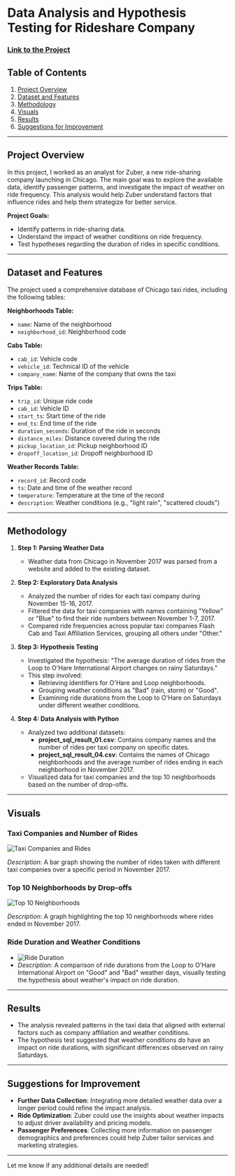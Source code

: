 # Data Analysis and Hypothesis Testing for Rideshare Company

### [Link to the Project](https://github.com/arr225/Data_Projects_TripleTen/blob/0fe5dafc705a51bf9c487958a95995bb88cdfdae/Data%20Analysis%20and%20Hypothesis%20Testing/Data%20Analysis%20and%20Hypothesis%20Testing%20for%20Rideshare%20Company.ipynb)

## Table of Contents
1. [Project Overview](#project-overview)
2. [Dataset and Features](#dataset-and-features)
3. [Methodology](#methodology)
4. [Visuals](#visuals)
5. [Results](#results)
6. [Suggestions for Improvement](#suggestions-for-improvement)

---

## Project Overview
In this project, I worked as an analyst for Zuber, a new ride-sharing company launching in Chicago. The main goal was to explore the available data, identify passenger patterns, and investigate the impact of weather on ride frequency. This analysis would help Zuber understand factors that influence rides and help them strategize for better service.

**Project Goals:**
- Identify patterns in ride-sharing data.
- Understand the impact of weather conditions on ride frequency.
- Test hypotheses regarding the duration of rides in specific conditions.

---

## Dataset and Features
The project used a comprehensive database of Chicago taxi rides, including the following tables:

**Neighborhoods Table:**
- `name`: Name of the neighborhood
- `neighborhood_id`: Neighborhood code

**Cabs Table:**
- `cab_id`: Vehicle code
- `vehicle_id`: Technical ID of the vehicle
- `company_name`: Name of the company that owns the taxi

**Trips Table:**
- `trip_id`: Unique ride code
- `cab_id`: Vehicle ID
- `start_ts`: Start time of the ride
- `end_ts`: End time of the ride
- `duration_seconds`: Duration of the ride in seconds
- `distance_miles`: Distance covered during the ride
- `pickup_location_id`: Pickup neighborhood ID
- `dropoff_location_id`: Dropoff neighborhood ID

**Weather Records Table:**
- `record_id`: Record code
- `ts`: Date and time of the weather record
- `temperature`: Temperature at the time of the record
- `description`: Weather conditions (e.g., "light rain", "scattered clouds")

---

## Methodology
1. **Step 1: Parsing Weather Data**
   - Weather data from Chicago in November 2017 was parsed from a website and added to the existing dataset.

2. **Step 2: Exploratory Data Analysis**
   - Analyzed the number of rides for each taxi company during November 15-16, 2017.
   - Filtered the data for taxi companies with names containing "Yellow" or "Blue" to find their ride numbers between November 1-7, 2017.
   - Compared ride frequencies across popular taxi companies Flash Cab and Taxi Affiliation Services, grouping all others under "Other."

3. **Step 3: Hypothesis Testing**
   - Investigated the hypothesis: "The average duration of rides from the Loop to O'Hare International Airport changes on rainy Saturdays."
   - This step involved:
     - Retrieving identifiers for O'Hare and Loop neighborhoods.
     - Grouping weather conditions as "Bad" (rain, storm) or "Good".
     - Examining ride durations from the Loop to O'Hare on Saturdays under different weather conditions.
   
4. **Step 4: Data Analysis with Python**
   - Analyzed two additional datasets: 
     - **project_sql_result_01.csv**: Contains company names and the number of rides per taxi company on specific dates.
     - **project_sql_result_04.csv**: Contains the names of Chicago neighborhoods and the average number of rides ending in each neighborhood in November 2017.
   - Visualized data for taxi companies and the top 10 neighborhoods based on the number of drop-offs.

---

## Visuals

### Taxi Companies and Number of Rides
![Taxi Companies and Rides](https://github.com/arr225/Data_Projects_TripleTen/blob/35ef401dd684ddc8f8ca8dc0a08e237ef1706bfa/Data%20Analysis%20and%20Hypothesis%20Testing/Taxi%20Companies%20and%20Number%20of%20Rides.png)

*Description*: A bar graph showing the number of rides taken with different taxi companies over a specific period in November 2017.

### Top 10 Neighborhoods by Drop-offs
![Top 10 Neighborhoods](https://github.com/arr225/Data_Projects_TripleTen/blob/8849f60cd59205f489c849a2b614efd34c951abc/Data%20Analysis%20and%20Hypothesis%20Testing/Top%2010%20Neighborhoods%20by%20Drop-offs.png)

*Description*: A graph highlighting the top 10 neighborhoods where rides ended in November 2017.

### Ride Duration and Weather Conditions
- ![Ride Duration](link_to_image)
- *Description*: A comparison of ride durations from the Loop to O'Hare International Airport on "Good" and "Bad" weather days, visually testing the hypothesis about weather's impact on ride duration.

---

## Results
- The analysis revealed patterns in the taxi data that aligned with external factors such as company affiliation and weather conditions.
- The hypothesis test suggested that weather conditions do have an impact on ride durations, with significant differences observed on rainy Saturdays.

---

## Suggestions for Improvement
- **Further Data Collection**: Integrating more detailed weather data over a longer period could refine the impact analysis.
- **Ride Optimization**: Zuber could use the insights about weather impacts to adjust driver availability and pricing models.
- **Passenger Preferences**: Collecting more information on passenger demographics and preferences could help Zuber tailor services and marketing strategies.

---

Let me know if any additional details are needed!
